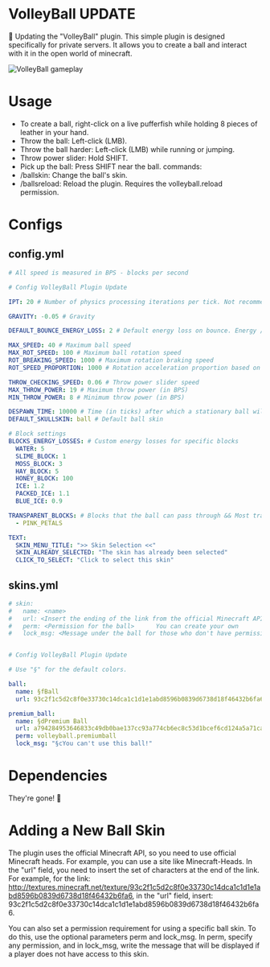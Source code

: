 # VolleyBall UPDATE
🥳 Updating the "VolleyBall" plugin. This simple plugin is designed specifically for private servers. It allows you to create a ball and interact with it in the open world of minecraft.

![VolleyBall gameplay](https://github.com/IEnumerablee/Volleyball/blob/master/volleyball.gif?raw=true)
# Usage
- To create a ball, right-click on a live pufferfish while holding 8 pieces of leather in your hand.
- Throw the ball: Left-click (LMB).
- Throw the ball harder: Left-click (LMB) while running or jumping.
- Throw power slider: Hold SHIFT.
- Pick up the ball: Press SHIFT near the ball.
commands:
- /ballskin: Change the ball's skin.
- /ballsreload: Reload the plugin. Requires the volleyball.reload permission.
# Configs
## config.yml
```yaml
# All speed is measured in BPS - blocks per second

# Config VolleyBall Plugin Update

IPT: 20 # Number of physics processing iterations per tick. Not recommended to change

GRAVITY: -0.05 # Gravity

DEFAULT_BOUNCE_ENERGY_LOSS: 2 # Default energy loss on bounce. Energy / DEFAULT_BOUNCE_ENERGY_LOSS

MAX_SPEED: 40 # Maximum ball speed
MAX_ROT_SPEED: 100 # Maximum ball rotation speed
ROT_BREAKING_SPEED: 1000 # Maximum rotation braking speed
ROT_SPEED_PROPORTION: 1000 # Rotation acceleration proportion based on speed. Applied when the ball bounces

THROW_CHECKING_SPEED: 0.06 # Throw power slider speed
MAX_THROW_POWER: 19 # Maximum throw power (in BPS)
MIN_THROW_POWER: 8 # Minimum throw power (in BPS)

DESPAWN_TIME: 10000 # Time (in ticks) after which a stationary ball will despawn
DEFAULT_SKULLSKIN: ball # Default ball skin

# Block settings
BLOCKS_ENERGY_LOSSES: # Custom energy losses for specific blocks
  WATER: 5
  SLIME_BLOCK: 1
  MOSS_BLOCK: 3
  HAY_BLOCK: 5
  HONEY_BLOCK: 100
  ICE: 1.2
  PACKED_ICE: 1.1
  BLUE_ICE: 0.9

TRANSPARENT_BLOCKS: # Blocks that the ball can pass through && Most transparent blocks are automatically enabled
  - PINK_PETALS

TEXT:
  SKIN_MENU_TITLE: ">> Skin Selection <<"
  SKIN_ALREADY_SELECTED: "The skin has already been selected"
  CLICK_TO_SELECT: "Click to select this skin"
```
## skins.yml
```yaml
# skin:
#   name: <name>
#   url: <Insert the ending of the link from the official Minecraft API for the head. You can use the site https://minecraft-heads.com/> example: http://textures.minecraft.net/texture/93c2f1c5d2c8f0e33730c14dca1c1d1e1abd8596b0839d6738d18f46432b6fa6 - insert only the hash at the end
#   perm: <Permission for the ball>      You can create your own               *Optional
#   lock_msg: <Message under the ball for those who don't have permission>     *Optional


# Config VolleyBall Plugin Update

# Use "§" for the default colors.

ball:
  name: §fBall
  url: 93c2f1c5d2c8f0e33730c14dca1c1d1e1abd8596b0839d6738d18f46432b6fa6

premium_ball:
  name: §dPremium Ball
  url: a794284953646833c49db0bae137cc93a774cb6ec8c53d1bcef6cd124a5a71ca
  perm: volleyball.premiumball
  lock_msg: "§cYou can't use this ball!"
```
# Dependencies
They're gone! 🥳
# Adding a New Ball Skin
The plugin uses the official Minecraft API, so you need to use official Minecraft heads. For example, you can use a site like Minecraft-Heads. In the "url" field, you need to insert the set of characters at the end of the link. For example, for the link:
http://textures.minecraft.net/texture/93c2f1c5d2c8f0e33730c14dca1c1d1e1abd8596b0839d6738d18f46432b6fa6,
in the "url" field, insert:
93c2f1c5d2c8f0e33730c14dca1c1d1e1abd8596b0839d6738d18f46432b6fa6.

You can also set a permission requirement for using a specific ball skin. To do this, use the optional parameters perm and lock_msg. In perm, specify any permission, and in lock_msg, write the message that will be displayed if a player does not have access to this skin.
